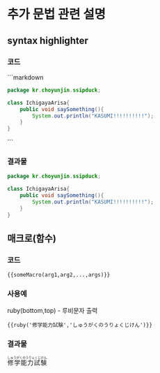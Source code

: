 # 추가 문법 관련 설명
## syntax highlighter
### 코드
`\``markdown
```java
package kr.choyunjin.ssipduck;

class IchigayaArisa{
    public void saySomething(){
        System.out.println("KASUMI!!!!!!!!!!");
    }
}
```
`\``
### 결과물
```java
package kr.choyunjin.ssipduck;

class IchigayaArisa{
    public void saySomething(){
        System.out.println("KASUMI!!!!!!!!!!");
    }
}
```

## 매크로(함수)
### 코드
```
{{someMacro(arg1,arg2,...,args)}}
```
### 사용예
ruby(bottom,top) - 루비문자 출력
```
{{ruby('修学能力試験','しゅうがくのうりょくじけん')}}
```
### 결과물
<ruby>
    <rb>修学能力試験</rb>
    <rt>しゅうがくのうりょくじけん</rt>
</ruby>
